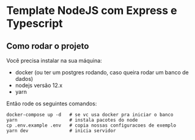 # Template NodeJS com Express e Typescript

## Como rodar o projeto

Você precisa instalar na sua máquina:

-   docker (ou ter um postgres rodando, caso queira rodar um banco de dados)
-   nodejs versão 12.x
-   yarn

Então rode os seguintes comandos:

```
docker-compose up -d   # se vc usa docker pra iniciar o banco
yarn                   # instala pacotes do node
cp .env.example .env   # copia nossas configuracoes de exemplo
yarn dev               # inicia servidor
```
